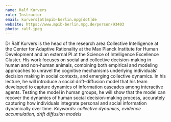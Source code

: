 ```yaml
---
name: Ralf Kurvers
role: Instructor
email: kurvers[at]mpib-berlin.mpg[dot]de
website: https://www.mpib-berlin.mpg.de/person/93403
photo: ralf.jpeg
---
```


Dr Ralf Kurvers is the head of the research area Collective Intelligence at the Center for Adaptive Rationality at the Max Planck Institute for Human Development and an external PI at the Science of Intelligence Excellence Cluster. His work focuses on social and collective decision-making in human and non-human animals, combining both empirical and modeling approaches to unravel the cognitive mechanisms underlying individuals’ decision making in social contexts, and emerging collective dynamics. In his lecture, he will introduce a social drift–diffusion model that his team developed to capture dynamics of information cascades among interactive agents. Testing the model in human groups, he will show that the model can recover the dynamics of human social decision-making process, accurately capturing how individuals integrate personal and social information dynamically over time. *Keywords: collective dynamics, evidence accumulation, drift diffusion models*


